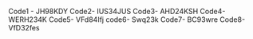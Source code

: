 Code1 - JH98KDY
Code2- IUS34JUS
Code3- AHD24KSH
Code4- WERH234K
Code5- VFd84Ifj
code6- Swq23k
Code7- BC93wre
Code8- VfD32fes